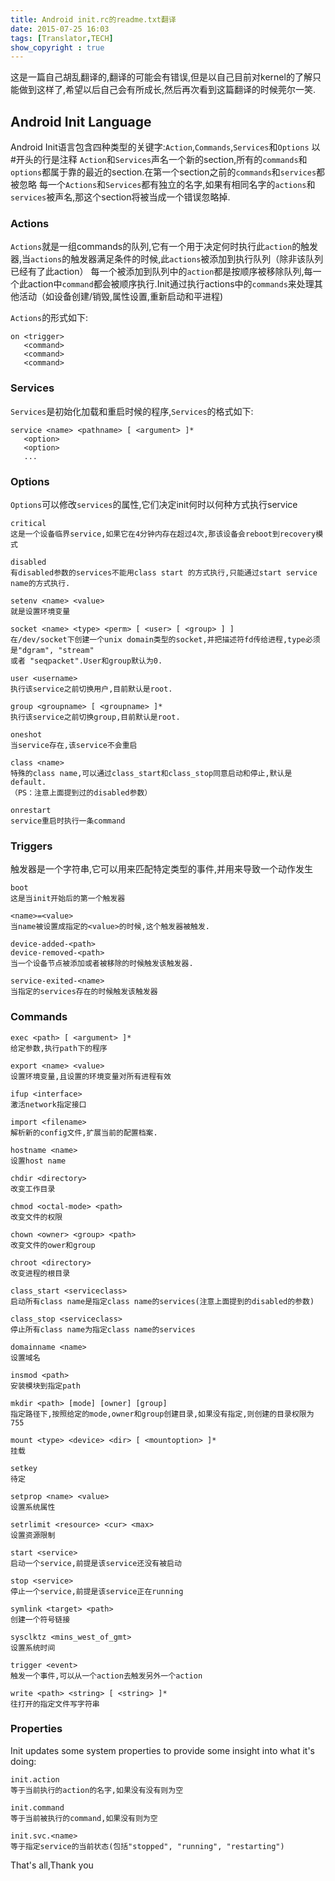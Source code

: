 ```yaml
---
title: Android init.rc的readme.txt翻译
date: 2015-07-25 16:03
tags: [Translator,TECH]
show_copyright : true
---
```

这是一篇自己胡乱翻译的,翻译的可能会有错误,但是以自己目前对kernel的了解只能做到这样了,希望以后自己会有所成长,然后再次看到这篇翻译的时候莞尔一笑.

## Android Init Language
Android Init语言包含四种类型的关键字:`Action`,`Commands`,`Services`和`Options`
以#开头的行是注释
`Action`和`Services`声名一个新的section,所有的`commands`和`options`都属于靠的最近的section.在第一个section之前的`commands`和`services`都被忽略
每一个`Actions`和`Services`都有独立的名字,如果有相同名字的`actions`和`services`被声名,那这个section将被当成一个错误忽略掉.

<!--more-->
### Actions
`Actions`就是一组commands的队列,它有一个用于决定何时执行此`action`的触发器,当`actions`的触发器满足条件的时候,此`actions`被添加到执行队列（除非该队列已经有了此action）
每一个被添加到队列中的`action`都是按顺序被移除队列,每一个此action中`command`都会被顺序执行.Init通过执行actions中的`commands`来处理其他活动（如设备创建/销毁,属性设置,重新启动和平进程)

`Actions`的形式如下:
``` code
on <trigger>
   <command>
   <command>
   <command>
```

### Services
`Services`是初始化加载和重启时候的程序,`Services`的格式如下:
``` code
service <name> <pathname> [ <argument> ]*
   <option>
   <option>
   ...
```

### Options
`Options`可以修改`services`的属性,它们决定init何时以何种方式执行service
``` code
critical
这是一个设备临界service,如果它在4分钟内存在超过4次,那该设备会reboot到recovery模式

disabled
有disabled参数的services不能用class start 的方式执行,只能通过start service name的方式执行.

setenv <name> <value>
就是设置环境变量

socket <name> <type> <perm> [ <user> [ <group> ] ]
在/dev/socket下创建一个unix domain类型的socket,并把描述符fd传给进程,type必须是"dgram", "stream" 
或者 "seqpacket".User和group默认为0.

user <username>
执行该service之前切换用户,目前默认是root.

group <groupname> [ <groupname> ]*
执行该service之前切换group,目前默认是root.

oneshot
当service存在,该service不会重启

class <name>
特殊的class name,可以通过class_start和class_stop同意启动和停止,默认是default.
（PS：注意上面提到过的disabled参数）

onrestart
service重启时执行一条command
```

### Triggers
触发器是一个字符串,它可以用来匹配特定类型的事件,并用来导致一个动作发生
``` code
boot
这是当init开始后的第一个触发器

<name>=<value>
当name被设置成指定的<value>的时候,这个触发器被触发.

device-added-<path>
device-removed-<path>
当一个设备节点被添加或者被移除的时候触发该触发器.

service-exited-<name>
当指定的services存在的时候触发该触发器
```

### Commands

``` code
exec <path> [ <argument> ]*
给定参数,执行path下的程序

export <name> <value>
设置环境变量,且设置的环境变量对所有进程有效

ifup <interface>
激活network指定接口

import <filename>
解析新的config文件,扩展当前的配置档案.

hostname <name>
设置host name

chdir <directory>
改变工作目录

chmod <octal-mode> <path>
改变文件的权限

chown <owner> <group> <path>
改变文件的ower和group

chroot <directory>
改变进程的根目录

class_start <serviceclass>
启动所有class name是指定class name的services(注意上面提到的disabled的参数)

class_stop <serviceclass>
停止所有class name为指定class name的services

domainname <name>
设置域名

insmod <path>
安装模块到指定path

mkdir <path> [mode] [owner] [group]
指定路径下,按照给定的mode,owner和group创建目录,如果没有指定,则创建的目录权限为755

mount <type> <device> <dir> [ <mountoption> ]*
挂载

setkey
待定

setprop <name> <value>
设置系统属性

setrlimit <resource> <cur> <max>
设置资源限制

start <service>
启动一个service,前提是该service还没有被启动

stop <service>
停止一个service,前提是该service正在running

symlink <target> <path>
创建一个符号链接

sysclktz <mins_west_of_gmt>
设置系统时间

trigger <event>
触发一个事件,可以从一个action去触发另外一个action

write <path> <string> [ <string> ]*
往打开的指定文件写字符串
```

### Properties
Init updates some system properties to provide some insight into what it's doing:
``` code
init.action 
等于当前执行的action的名字,如果没有没有则为空

init.command
等于当前被执行的command,如果没有则为空

init.svc.<name>
等于指定service的当前状态(包括"stopped", "running", "restarting")
```

That's all,Thank you
